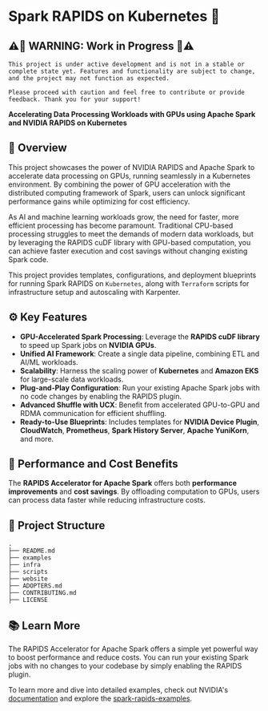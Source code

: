 # Spark RAPIDS on Kubernetes 🚀

## ⚠️🚧 WARNING: Work in Progress 🚧⚠️

    This project is under active development and is not in a stable or complete state yet. Features and functionality are subject to change, and the project may not function as expected.

    Please proceed with caution and feel free to contribute or provide feedback. Thank you for your support!


**Accelerating Data Processing Workloads with GPUs using Apache Spark and NVIDIA RAPIDS on Kubernetes**

## 🌟 Overview

This project showcases the power of NVIDIA RAPIDS and Apache Spark to accelerate data processing on GPUs, running seamlessly in a Kubernetes environment. By combining the power of GPU acceleration with the distributed computing framework of Spark, users can unlock significant performance gains while optimizing for cost efficiency.

As AI and machine learning workloads grow, the need for faster, more efficient processing has become paramount. Traditional CPU-based processing struggles to meet the demands of modern data workloads, but by leveraging the RAPIDS cuDF library with GPU-based computation, you can achieve faster execution and cost savings without changing existing Spark code.

This project provides templates, configurations, and deployment blueprints for running Spark RAPIDS on `Kubernetes`, along with `Terraform` scripts for infrastructure setup and autoscaling with Karpenter.

## ⚙️ Key Features

- **GPU-Accelerated Spark Processing**: Leverage the **RAPIDS cuDF library** to speed up Spark jobs on **NVIDIA GPUs**.
- **Unified AI Framework**: Create a single data pipeline, combining ETL and AI/ML workloads.
- **Scalability**: Harness the scaling power of **Kubernetes** and **Amazon EKS** for large-scale data workloads.
- **Plug-and-Play Configuration**: Run your existing Apache Spark jobs with no code changes by enabling the RAPIDS plugin.
- **Advanced Shuffle with UCX**: Benefit from accelerated GPU-to-GPU and RDMA communication for efficient shuffling.
- **Ready-to-Use Blueprints**: Includes templates for **NVIDIA Device Plugin**, **CloudWatch**, **Prometheus**, **Spark History Server**, **Apache YuniKorn**, and more.

## 💼 Performance and Cost Benefits

The **RAPIDS Accelerator for Apache Spark** offers both **performance improvements** and **cost savings**. By offloading computation to GPUs, users can process data faster while reducing infrastructure costs.

## 📂 Project Structure

```
.
├── README.md
├── examples
├── infra
├── scripts
├── website
├── ADOPTERS.md
├── CONTRIBUTING.md
├── LICENSE
```

## 📚 Learn More

The RAPIDS Accelerator for Apache Spark offers a simple yet powerful way to boost performance and reduce costs. You can run your existing Spark jobs with no changes to your codebase by simply enabling the RAPIDS plugin.

To learn more and dive into detailed examples, check out NVIDIA's [documentation](https://docs.nvidia.com/spark-rapids/user-guide/latest/index.html) and explore the [spark-rapids-examples](https://github.com/NVIDIA/spark-rapids-examples).
